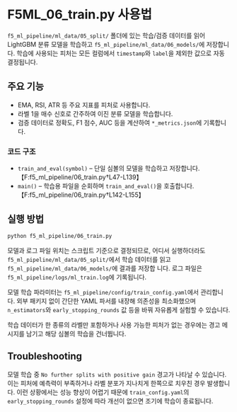 # F5ML_06_train.py 사용법

`f5_ml_pipeline/ml_data/05_split/` 폴더에 있는 학습/검증 데이터를 읽어
LightGBM 분류 모델을 학습하고 `f5_ml_pipeline/ml_data/06_models/`에 저장합니다.
학습에 사용되는 피처는 모든 컬럼에서 `timestamp`와 `label`을 제외한 값으로
자동 결정됩니다.

## 주요 기능
- EMA, RSI, ATR 등 주요 지표를 피처로 사용합니다.
- 라벨 1을 매수 신호로 간주하여 이진 분류 모델을 학습합니다.
- 검증 데이터로 정확도, F1 점수, AUC 등을 계산하여 `*_metrics.json`에 기록합니다.

### 코드 구조
- `train_and_eval(symbol)` – 단일 심볼의 모델을 학습하고 저장합니다.【F:f5_ml_pipeline/06_train.py†L47-L139】
- `main()` – 학습용 파일을 순회하며 `train_and_eval()`을 호출합니다.【F:f5_ml_pipeline/06_train.py†L142-L155】

## 실행 방법
```bash
python f5_ml_pipeline/06_train.py
```

모델과 로그 파일 위치는 스크립트 기준으로 결정되므로, 어디서 실행하더라도
`f5_ml_pipeline/ml_data/05_split/`에서 학습 데이터를 읽고 `f5_ml_pipeline/ml_data/06_models/`에 결과를 저장합
니다.
로그 파일은 `f5_ml_pipeline/logs/ml_train.log`에 기록됩니다.

모델 학습 파라미터는 `f5_ml_pipeline/config/train_config.yaml`에서 관리합니다.
외부 패키지 없이 간단한 YAML 파서를 내장해 의존성을 최소화했으며
`n_estimators`와 `early_stopping_rounds` 값 등을 바꿔 자유롭게 실험할 수 있습니다.

학습 데이터가 한 종류의 라벨만 포함하거나 사용 가능한 피처가 없는 경우에는
경고 메시지를 남기고 해당 심볼의 학습을 건너뜁니다.

## Troubleshooting

모델 학습 중 `No further splits with positive gain` 경고가 나타날 수 있습니다. 이는
피처에 예측력이 부족하거나 라벨 분포가 지나치게 한쪽으로 치우친 경우 발생합니다.
이런 상황에서는 성능 향상이 어렵기 때문에 `train_config.yaml`의
`early_stopping_rounds` 설정에 따라 개선이 없으면 조기에 학습이 종료됩니다.
